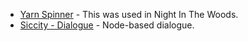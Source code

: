 * [Yarn Spinner](https://github.com/thesecretlab/YarnSpinner) - This was used in Night In The Woods.
* [Siccity - Dialogue](https://github.com/Siccity/Dialogue) - Node-based dialogue.
